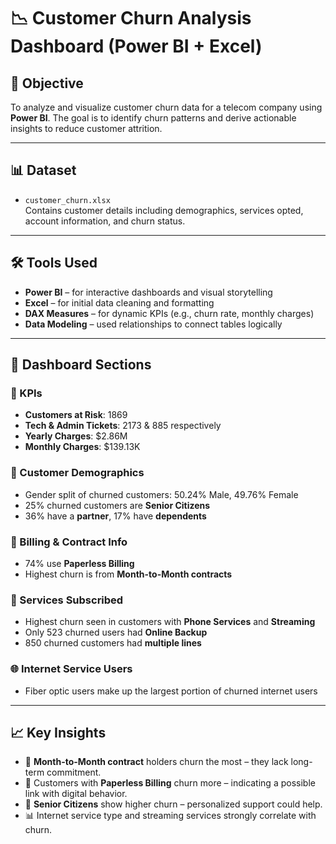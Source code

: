 # 📉 Customer Churn Analysis Dashboard (Power BI + Excel)

## 🧠 Objective

To analyze and visualize customer churn data for a telecom company using **Power BI**. 
The goal is to identify churn patterns and derive actionable insights to reduce customer attrition.

---

## 📊 Dataset

- `customer_churn.xlsx`  
  Contains customer details including demographics, services opted, account information, and churn status.

---

## 🛠️ Tools Used

- **Power BI** – for interactive dashboards and visual storytelling
- **Excel** – for initial data cleaning and formatting
- **DAX Measures** – for dynamic KPIs (e.g., churn rate, monthly charges)
- **Data Modeling** – used relationships to connect tables logically

---

## 🧾 Dashboard Sections

### 📌 KPIs
- **Customers at Risk**: 1869
- **Tech & Admin Tickets**: 2173 & 885 respectively
- **Yearly Charges**: $2.86M
- **Monthly Charges**: $139.13K

### 👥 Customer Demographics
- Gender split of churned customers: 50.24% Male, 49.76% Female
- 25% churned customers are **Senior Citizens**
- 36% have a **partner**, 17% have **dependents**

### 🧾 Billing & Contract Info
- 74% use **Paperless Billing**
- Highest churn is from **Month-to-Month contracts**

### 🔧 Services Subscribed
- Highest churn seen in customers with **Phone Services** and **Streaming**
- Only 523 churned users had **Online Backup**
- 850 churned customers had **multiple lines**

### 🌐 Internet Service Users
- Fiber optic users make up the largest portion of churned internet users

---

## 📈 Key Insights

- 📅 **Month-to-Month contract** holders churn the most – they lack long-term commitment.
- 💸 Customers with **Paperless Billing** churn more – indicating a possible link with digital behavior.
- 👵 **Senior Citizens** show higher churn – personalized support could help.
- 📊 Internet service type and streaming services strongly correlate with churn.

